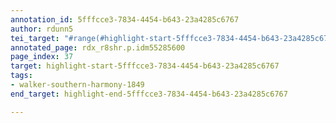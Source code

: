 ```yaml
---
annotation_id: 5fffcce3-7834-4454-b643-23a4285c6767
author: rdunn5
tei_target: "#range(#highlight-start-5fffcce3-7834-4454-b643-23a4285c6767, #highlight-end-5fffcce3-7834-4454-b643-23a4285c6767)"
annotated_page: rdx_r8shr.p.idm55285600
page_index: 37
target: highlight-start-5fffcce3-7834-4454-b643-23a4285c6767
tags:
- walker-southern-harmony-1849
end_target: highlight-end-5fffcce3-7834-4454-b643-23a4285c6767

---
```


